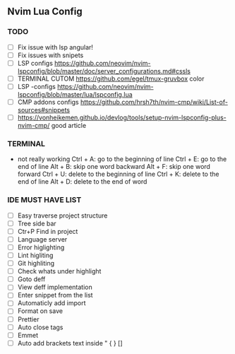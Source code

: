 ## Nvim Lua Config

### TODO
 - [ ] Fix issue with lsp angular!
 - [ ] Fix issues with snipets
- [ ] LSP configs https://github.com/neovim/nvim-lspconfig/blob/master/doc/server_configurations.md#cssls
- [ ] TERMINAL CUTOM https://github.com/egel/tmux-gruvbox color
- [ ] LSP -configs https://github.com/neovim/nvim-lspconfig/blob/master/lua/lspconfig.lua
- [ ] CMP addons configs https://github.com/hrsh7th/nvim-cmp/wiki/List-of-sources#snippets
- [ ] https://vonheikemen.github.io/devlog/tools/setup-nvim-lspconfig-plus-nvim-cmp/ good article
### TERMINAL
- not really working
Ctrl + A: go to the beginning of line
Ctrl + E: go to the end of line
Alt + B: skip one word backward
Alt + F: skip one word forward
Ctrl + U: delete to the beginning of line
Ctrl + K: delete to the end of line
Alt + D: delete to the end of word

### IDE MUST HAVE LIST

- [ ] Easy traverse project structure 
- [ ] Tree side bar
- [ ] Ctr+P Find in project
- [ ] Language server
- [ ] Error higlighting
- [ ] Lint higliting
- [ ] Git highliting
- [ ] Check whats under highlight
- [ ] Goto deff
- [ ] View deff implementation
- [ ] Enter snippet from the list
- [ ] Automaticly add import
- [ ] Format on save
- [ ] Prettier
- [ ] Auto close tags
- [ ] Emmet
- [ ] Auto add brackets text inside " { } [] 
